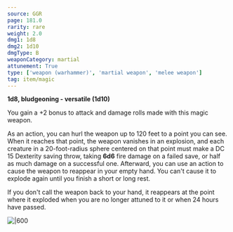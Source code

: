 ```yaml
---
source: GGR
page: 181.0
rarity: rare
weight: 2.0
dmg1: 1d8
dmg2: 1d10
dmgType: B
weaponCategory: martial
attunement: True
type: ['weapon (warhammer)', 'martial weapon', 'melee weapon']
tag: item/magic
---
```


**1d8, bludgeoning - versatile (1d10)**

You gain a +2 bonus to attack and damage rolls made with this magic weapon.

As an action, you can hurl the weapon up to 120 feet to a point you can see. When it reaches that point, the weapon vanishes in an explosion, and each creature in a 20-foot-radius sphere centered on that point must make a DC 15 Dexterity saving throw, taking **6d6** fire damage on a failed save, or half as much damage on a successful one. Afterward, you can use an action to cause the weapon to reappear in your empty hand. You can't cause it to explode again until you finish a short or long rest.

If you don't call the weapon back to your hand, it reappears at the point where it exploded when you are no longer attuned to it or when 24 hours have passed.


![|600](https://5e.tools/img/items/GGR/Sunforger.jpg)